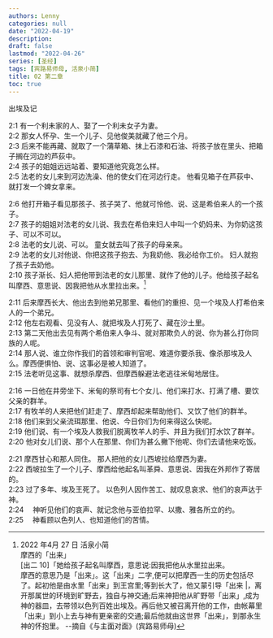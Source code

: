 ```yaml
---
authors: Lenny
categories: null
date: "2022-04-19"
description: 
draft: false
lastmod: "2022-04-26"
series: [圣经]
tags: [宾路易师母, 活泉小简]
title: 02 第二章
toc: true
---
```

出埃及记


2:1 有一个利未家的人、娶了一个利未女子为妻。  
2:2 那女人怀孕、生一个儿子、见他俊美就藏了他三个月。  
2:3 后来不能再藏、就取了一个蒲草箱、抹上石漆和石油、将孩子放在里头、把箱子搁在河边的芦荻中。  
2:4 孩子的姐姐远远站着、要知道他究竟怎么样。  
2:5 法老的女儿来到河边洗澡、他的使女们在河边行走。  他看见箱子在芦荻中、就打发一个婢女拿来。  

2:6 他打开箱子看见那孩子、孩子哭了、他就可怜他、说、这是希伯来人的一个孩子。  
2:7 孩子的姐姐对法老的女儿说、我去在希伯来妇人中叫一个奶妈来、为你奶这孩子、可以不可以。  
2:8 法老的女儿说、可以。  童女就去叫了孩子的母亲来。  
2:9 法老的女儿对他说、你把这孩子抱去、为我奶他、我必给你工价。  妇人就抱了孩子去奶他。  
2:10 孩子渐长、妇人把他带到法老的女儿那里、就作了他的儿子。他给孩子起名叫摩西、意思说、因我把他从水里拉出来。[^1]  

2:11 后来摩西长大、他出去到他弟兄那里、看他们的重担、见一个埃及人打希伯来人的一个弟兄。  
2:12 他左右观看、见没有人、就把埃及人打死了、藏在沙土里。  
2:13 第二天他出去见有两个希伯来人争斗、就对那欺负人的说、你为甚么打你同族的人呢。  
2:14 那人说、谁立你作我们的首领和审判官呢、难道你要杀我、像杀那埃及人么。摩西便惧怕、说、这事必是被人知道了。  
2:15 法老听见这事、就想杀摩西、但摩西躲避法老逃往米甸地居住。  

2:16 一日他在井旁坐下、米甸的祭司有七个女儿、他们来打水、打满了槽、要饮父亲的群羊。  
2:17 有牧羊的人来把他们赶走了、摩西却起来帮助他们、又饮了他们的群羊。  
2:18 他们来到父亲流珥那里、他说、今日你们为何来得这么快呢。  
2:19 他们说、有一个埃及人救我们脱离牧羊人的手、并且为我们打水饮了群羊。  
2:20 他对女儿们说、那个人在那里、你们为甚么撇下他呢、你们去请他来吃饭。  

2:21 摩西甘心和那人同住。  那人把他的女儿西坡拉给摩西为妻。  
2:22 西坡拉生了一个儿子、摩西给他起名叫革舜、意思说、因我在外邦作了寄居的。  
2:23 过了多年、埃及王死了。  以色列人因作苦工、就叹息哀求、他们的哀声达于　神。  
2:24 　神听见他们的哀声、就记念他与亚伯拉罕、以撒、雅各所立的约。  
2:25 　神看顾以色列人、也知道他们的苦情。  

[^1]: 2022 年4月 27 日 活泉小简  
摩西的「出来」  
[出二 10]「她给孩子起名叫摩西，意思说:因我把他从水里拉出来。  
摩西的意思乃是「出来」。这「出来」二字,便可以把摩西一生的历史包括尽了。起初他是由水里「出来」到王宫里;等到长大了，他又蒙引导「出来 |，离开那属世的环境到旷野去，独自与神交通;后来神把他从旷野带「出来」,成为神的器皿，去带领以色列百姓出埃及。再后他又被召离开他的工作，由帐幕里「出来」到小上去与神有更亲密的交通;最后他就由这世界「出来」，到那永生神的怀抱里。 
--摘自《与主面对面》(宾路易师母)   
